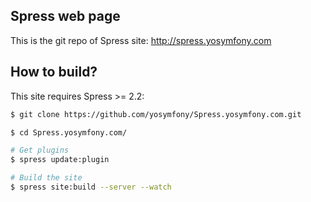 ## Spress web page

This is the git repo of Spress site: <http://spress.yosymfony.com>

## How to build?

This site requires Spress >= 2.2:

```bash
$ git clone https://github.com/yosymfony/Spress.yosymfony.com.git

$ cd Spress.yosymfony.com/

# Get plugins
$ spress update:plugin

# Build the site
$ spress site:build --server --watch
```
